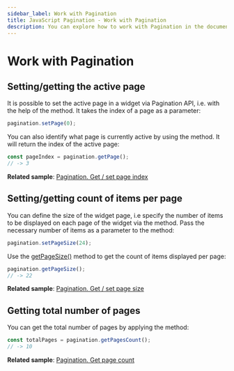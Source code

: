```yaml
---
sidebar_label: Work with Pagination
title: JavaScript Pagination - Work with Pagination 
description: You can explore how to work with Pagination in the documentation of the DHTMLX JavaScript UI library. Browse developer guides and API reference, try out code examples and live demos, and download a free 30-day evaluation version of DHTMLX Suite.
---
```


# Work with Pagination

## Setting/getting the active page

It is possible to set the active page in a widget via Pagination API, i.e. with the help of the [](pagination/api/pagination_setpage_method.md) method. It takes the index of a page as a parameter:

~~~js
pagination.setPage(0);
~~~

You can also identify what page is currently active by using the [](pagination/api/pagination_getpage_method.md) method. It will return the index of the active page:

~~~js
const pageIndex = pagination.getPage();
// -> 3
~~~

**Related sample**: [Pagination. Get / set page index](https://snippet.dhtmlx.com/qepjgf7h)

## Setting/getting count of items per page

You can define the size of the widget page, i.e specify the number of items to be displayed on each page of the widget via the [](pagination/api/pagination_setpagesize_method.md) method. Pass the necessary number of items as a parameter to the method:

~~~js
pagination.setPageSize(24);
~~~

Use the [getPageSize()](pagination/api/pagination_getpagesize_method.md) method to get the count of items displayed per page:

~~~js
pagination.getPageSize();
// -> 22
~~~

**Related sample**: [Pagination. Get / set page size](https://snippet.dhtmlx.com/9u3gsyd4)

## Getting total number of pages

You can get the total number of pages by applying the [](pagination/api/pagination_getpagescount_method.md) method:

~~~js
const totalPages = pagination.getPagesCount();
// -> 10
~~~

**Related sample**: [Pagination. Get page count](https://snippet.dhtmlx.com/k5j6acc5)

